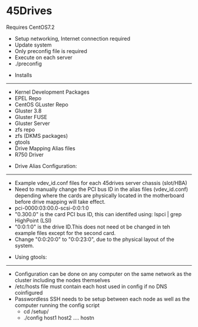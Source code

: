 # 45Drives

Requires CentOS7.2

* Setup networking, Internet connection required
* Update system 
* Only preconfig file is required
* Execute on each server
 * ./preconfig

- Installs
----------------------------
* Kernel Development Packages
* EPEL Repo
* CentOS GLuster Repo
* Gluster 3.8
* Gluster FUSE 
* Gluster Server
* zfs repo
* zfs (DKMS packages)
* gtools
* Drive Mapping Alias files
* R750 Driver

- Drive Alias Configuration:
----------------------------
* Example vdev_id.conf files for each 45drives server chassis (slot/HBA)
* Need to manually change the PCI bus ID in the alias files (vdev_id.conf) depending where the cards are physically located in the motherboard before drive mapping will take effect.
 * pci-0000:03:00.0-scsi-0:0:1:0
 * "0.300.0" is the card PCI bus ID, this can identifed using: lspci | grep HighPoint (LSI)
 * "0:0:1:0"  is the drive ID.This does not need ot be changed in teh example files except for the second card. 
 * Change "0:0:20:0" to "0:0:23:0", due to the physical layout of the system.
 
- Using gtools:
----------------------------
* Configuration can be done on any computer on the same network as the cluster including the nodes themselves
* /etc/hosts file must contain each host used in config if no DNS coinfigured
* Passwordless SSH needs to be setup between each node as well as the computer running the config script
  * cd /setup/
  * ./config host1 host2 .... hostn



